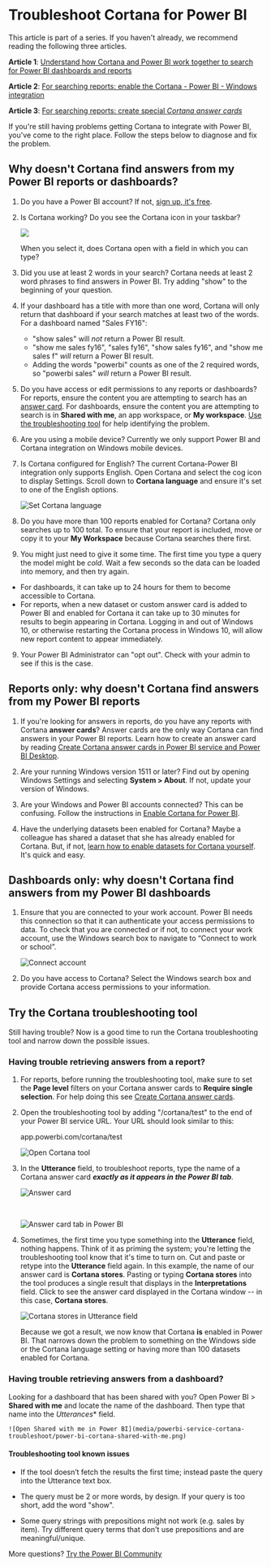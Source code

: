 ﻿<properties
   pageTitle="Troubleshoot Cortana for Power BI"
   description="If you're having trouble using Cortana with Power BI, try these suggestions. "
   services="powerbi"
   documentationCenter=""
   authors="mihart"  
   manager="erikre"
   editor=""/>

<tags
   ms.service="powerbi"
   ms.devlang="NA"
   ms.topic="article"
   ms.tgt_pltfrm="NA"
   ms.workload="powerbi"
   ms.date="08/31/2017"
   ms.author="mihart"/>


# Troubleshoot Cortana for Power BI

This article is part of a series. If you haven't already, we recommend reading the following three articles.

**Article 1**: [Understand how Cortana and Power BI work together to search for Power BI dashboards and reports](powerbi-service-cortana-intro.md)

**Article 2**: [For searching reports: enable the Cortana - Power BI - Windows integration](powerbi-service-cortana-enable.md)

**Article 3**: [For searching reports: create special *Cortana answer cards*](powerbi-service-cortana-desktop-entity-cards.md)

If you're still having problems getting Cortana to integrate with Power BI, you've come to the right place. Follow the steps below to diagnose and fix the problem.

## Why doesn't Cortana find answers from my Power BI reports or dashboards?

1.  Do you have a Power BI account?  If not, [sign up, it's free](powerbi-service-self-service-signup-for-power-bi.md).

2. Is Cortana working?  Do you see the Cortana icon in your taskbar?

    ![](media/powerbi-service-cortana-troubleshoot/power-bi-cortana-icon.png)

    When you select it, does Cortana open with a field in which you can type?

3.  Did you use at least 2 words in your search? Cortana needs at least 2 word phrases to find answers in Power BI. Try adding "show" to the beginning of your question. 

4. If your dashboard has a title with more than one word, Cortana will only return that dashboard if your search matches at least two of the words. For a dashboard named "Sales FY16": 

    - "show sales" will *not* return a Power BI result.   
    - "show me sales fy16", "sales fy16", "show sales fy16", and "show me sales f" *will* return a Power BI result.    
    - Adding the words "powerbi" counts as one of the 2 required words, so "powerbi sales" *will* return a Power BI result.

4. Do you have access or edit permissions to any reports or dashboards? For reports, ensure the content you are attempting to search has an [answer card](powerbi-service-cortana-desktop-entity-cards.md).  For dashboards, ensure the content you are attempting to search is in  **Shared with me**, an app workspace, or **My workspace**. [Use the troubleshooting tool](#try-the-cortana-troubleshooting-tool) for help identifying the problem.

4. Are you using a mobile device?  Currently we only support Power BI and Cortana integration on Windows mobile devices.

4.  Is Cortana configured for English?  The current Cortana-Power BI integration only supports English. Open Cortana and select the cog icon to display Settings. Scroll down to **Cortana language** and ensure it's set to one of the English options.

    ![Set Cortana language](media/powerbi-service-cortana-troubleshoot/power-bi-cortana-language.png)

5.  Do you have more than 100 reports enabled for Cortana?  Cortana only searches up to 100 total.  To ensure that your report is included, move or copy it to your **My Workspace** because Cortana searches there first.

6. You might just need to give it some time. The first time you type a query the model might be *cold*. Wait a few seconds so the data can be loaded into memory, and then try again. 
- For dashboards, it can take up to 24 hours for them to become accessible to Cortana.    
- For reports, when a new dataset or custom answer card is added to Power BI and enabled for Cortana it can take up to 30 minutes for results to begin appearing in Cortana. Logging in and out of Windows 10, or otherwise restarting the Cortana process in Windows 10, will allow new report content to appear immediately.  

9. Your Power BI Administrator can "opt out". Check with your admin to see if this is the case.

##    Reports only: why doesn't Cortana find answers from my Power BI reports

1.  If you're looking for answers in reports, do you have any reports with Cortana **answer cards**? Answer cards are the only way Cortana can find answers in your Power BI reports.  Learn how to create an answer card by reading [Create Cortana answer cards in Power BI service and Power BI Desktop](powerbi-service-cortana-desktop-entity-cards.md).
 
2.  Are your running Windows version 1511 or later?  Find out by opening Windows Settings and selecting **System > About**. If not, update your version of Windows.

3. Are your Windows and Power BI accounts connected? This can be confusing. Follow the instructions in [Enable Cortana for Power BI](powerbi-service-cortana-enable#add-your-power-bi-credentials-to-windows).

4.  Have the underlying datasets been enabled for Cortana? Maybe a colleague has shared a dataset that she has already enabled for Cortana. But, if not, [learn how to enable datasets for Cortana yourself](powerbi-service-cortana-enable.md). It's quick and easy.

##    Dashboards only: why doesn't Cortana find answers from my Power BI dashboards

1. Ensure that you are connected to your work account. Power BI needs this connection so that it can authenticate your access permissions to data. To check that you are connected or if not, to connect your work account, use the Windows search box to navigate to “Connect to work or school”.  

    ![Connect account](media/powerbi-service-cortana-troubleshoot/power-bi-cortana-connect.png)

3. Do you have access to Cortana? Select the Windows search box and provide Cortana access permissions to your information.

## Try the Cortana troubleshooting tool
Still having trouble?  Now is a good time to run the Cortana troubleshooting tool and narrow down the possible issues. 

###    Having trouble retrieving answers from a report?

1. For reports, before running the troubleshooting tool, make sure to set the **Page level** filters on your Cortana answer cards to **Require single selection**. For help doing this see [Create Cortana answer cards](powerbi-service-cortana-desktop-entity-cards.md).

2.  Open the troubleshooting tool by adding "/cortana/test" to the end of your Power BI service URL. Your URL should look similar to this:

    app.powerbi.com/cortana/test

    ![Open Cortana tool](media/powerbi-service-cortana-troubleshoot/power-bi-cortana-tool2.png)

3.  In the **Utterance** field, to troubleshoot reports, type the name of a Cortana answer card ***exactly as it appears in the Power BI tab***.

    ![Answer card](media/powerbi-service-cortana-troubleshoot/power-bi-answer-card-new.png)

    </br>

    ![Answer card tab in Power BI](media/powerbi-service-cortana-troubleshoot/power-bi-answer-card2.png)

4.  Sometimes, the first time you type something into the **Utterance** field, nothing happens. Think of it as priming the system; you're letting the troubleshooting tool know that it's time to turn on. Cut and paste or retype into the **Utterance** field again. In this example, the name of our answer card is **Cortana stores**. Pasting or typing **Cortana stores** into the tool produces a single result that displays in the **Interpretations** field. Click to see the answer card displayed in the Cortana window -- in this case, **Cortana stores**.

    ![Cortana stores in Utterance field](media/powerbi-service-cortana-troubleshoot/power-bi-utterance.png)

    Because we got a result, we now know that Cortana **is** enabled in Power BI. That narrows down the problem to something on the Windows side or the Cortana language setting or having more than 100 datasets enabled for Cortana.

###    Having trouble retrieving answers from a dashboard?

Looking for a dashboard that has been shared with you?  Open Power BI > **Shared with me** and locate the name of the dashboard.  Then type that name into the *Utterances** field.

    ![Open Shared with me in Power BI](media/powerbi-service-cortana-troubleshoot/power-bi-cortana-shared-with-me.png)


####  Troubleshooting tool known issues

- If the tool doesn’t fetch the results the first time; instead paste the query into the Utterance text box.

- The query must be 2 or more words, by design.  If your query is too short, add the word "show".

- Some query strings with prepositions might not work (e.g. sales by item). Try different query terms that don't use prepositions and are meaningful/unique.

More questions? [Try the Power BI Community](http://community.powerbi.com/)
